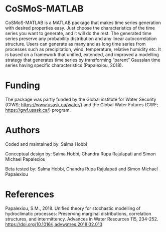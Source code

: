# CoSMoS-MATLAB

CoSMoS-MATLAB is a MATLAB package that makes time series generation with desired properties easy. Just choose the characteristics of the time series you want to generate, and it will do the rest. The generated time series preserve any probability distribution and any linear autocorrelation structure. Users can generate as many and as long time series from processes such as precipitation, wind, temperature, relative humidity etc. It is based on a framework that unified, extended, and improved a modelling strategy that generates time series by transforming “parent” Gaussian time series having specific characteristics (Papalexiou, 2018).

# Funding

The package was partly funded by the Global institute for Water Security (GIWS; https://www.usask.ca/water/) and the Global Water Futures (GWF; https://gwf.usask.ca/) program.

# Authors

Coded and maintained by: Salma Hobbi 

Conceptual design by: Salma Hobbi, Chandra Rupa Rajulapati and Simon Michael Papalexiou 

Beta tested by: Salma Hobbi, Chandra Rupa Rajulapati and Simon Michael Papalexiou

# References

Papalexiou, S.M., 2018. Unified theory for stochastic modelling of hydroclimatic processes: Preserving marginal distributions, correlation structures, and intermittency. Advances in Water Resources 115, 234-252. https://doi.org/10.1016/j.advwatres.2018.02.013
